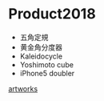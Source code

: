 # Product2018


* 五角定規
* 黄金角分度器
* Kaleidocycle
* Yoshimoto cube
* iPhone5 doubler



[artworks](artworks.md)



